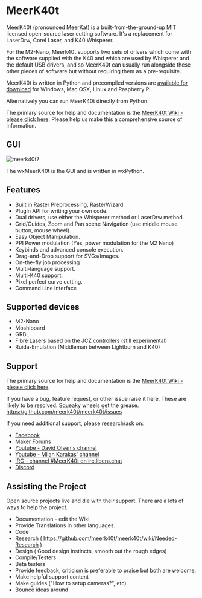 # MeerK40t
MeerK40t (pronounced MeerKat) is a built-from-the-ground-up MIT licensed open-source laser cutting software. It's a replacement for LaserDrw, Corel Laser, and K40 Whisperer.

For the M2-Nano, Meerk40t supports two sets of drivers which come with the software supplied with the K40 and which are used by Whisperer and the default USB drivers,
and so MeerK40t can usually run alongside these other pieces of software but without requiring them as a pre-requisite.

MeerK40t is written in Python and precompiled versions are [available for download](https://github.com/meerk40t/meerk40t/releases) for Windows, Mac OSX, Linux and Raspberry Pi.

Alternatively you can run MeerK40t directly from Python.

The primary source for help and documentation is the [MeerK40t Wiki - please click here](https://github.com/meerk40t/meerk40t/wiki).
Please help us make this a comprehensive source of information.

## GUI
![meerk40t7](https://user-images.githubusercontent.com/3302478/132944749-c40ad085-76ed-4236-b7bb-e97abdc578bf.png)

The wxMeerK40t is the GUI and is written in wxPython.

## Features
*   Built in Raster Preprocessing, RasterWizard.
*   Plugin API for writing your own code.
*   Dual drivers, use either the Whisperer method or LaserDrw method.
*   Grid/Guides, Zoom and Pan scene Navigation (use middle mouse button, mouse wheel).
*   Easy Object Manipulation.
*   PPI Power modulation (Yes, power modulation for the M2 Nano)
*   Keybinds and advanced console execution.
*   Drag-and-Drop support for SVGs/Images.
*   On-the-fly job processing
*   Multi-language support.
*   Multi-K40 support.
*   Pixel perfect curve cutting.
*   Command Line Interface

## Supported devices
*   M2-Nano
*   Moshiboard
*   GRBL
*   Fibre Lasers based on the JCZ controllers (still experimental)
*   Ruida-Emulation (Middleman between Lightburn and K40)

## Support
The primary source for help and documentation is the [MeerK40t Wiki - please click here](https://github.com/meerk40t/meerk40t/wiki).

If you have a bug, feature request, or other issue raise it here. These are likely to be resolved. Squeaky wheels get the grease.
https://github.com/meerk40t/meerk40t/issues

If you need additional support, please research/ask on:

*   [Facebook](https://www.facebook.com/groups/716000085655097/)
*   [Maker Forums](https://forum.makerforums.info/t/about-the-meerk40t-category/79660)
*   [Youtube - David Olsen's channel](https://www.youtube.com/channel/UCsAUV23O2FyKxC0HN7nkAQQ)
*   [Youtube - Milan Karakas' channel](https://www.youtube.com/channel/UCXhlGsmGJZ3m5GgTE8xuc_Q)
*   [IRC - channel #MeerK40t on irc.libera.chat](irc://irc.libera.chat:6667)
*   [Discord](https://discord.gg/qvASRhFZGB)

## Assisting the Project

Open source projects live and die with their support. There are a lots of ways to help the project.
*   Documentation - edit the Wiki
*   Provide Translations in other languages.
*   Code
*   Research ( https://github.com/meerk40t/meerk40t/wiki/Needed-Research )
*   Design ( Good design instincts, smooth out the rough edges)
*   Compile/Testers
*   Beta testers
*   Provide feedback, criticism is preferable to praise but both are welcome.
*   Make helpful support content
*   Make guides ("How to setup cameras?", etc)
*   Bounce ideas around
